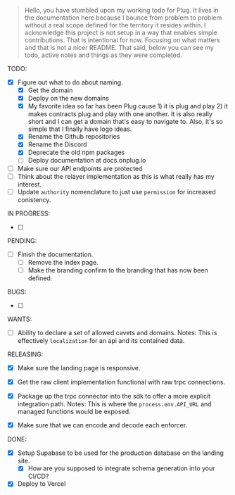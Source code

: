 > Hello, you have stumbled upon my working todo for Plug. It lives in the documentation here because I bounce
> from problem to problem without a real scope defined for the territory it resides within. I acknowledge this
> project is not setup in a way that enables simple contributions. That is intentional for now. Focusing on what matters
> and that is not a nicer README. That said, below you can see my todo, active notes and things as they were completed.

TODO:

- [x] Figure out what to do about naming.
  - [x] Get the domain
  - [x] Deploy on the new domains
  - [x] My favorite idea so far has been Plug cause 1) it is plug and play 2) it makes contracts plug and play with one another. It is also really short and I can get a domain that's easy to navigate to. Also, it's so simple that I finally have logo ideas.
  - [x] Rename the Github repositories
  - [x] Rename the Discord
  - [x] Deprecate the old npm packages
  - [ ] Deploy documentation at docs.onplug.io

- [ ] Make sure our API endpoints are protected
- [ ] Think about the relayer implementation as this is what really has my interest.
- [ ] Update `authority` nomenclature to just use `permission` for increased conistency.

IN PROGRESS:

- [ ]

PENDING:

- [ ] Finish the documentation.
  - [ ] Remove the index page.
  - [ ] Make the branding confirm to the branding that has now been defined.

BUGS:

- [ ]

WANTS:

- [ ] Ability to declare a set of allowed cavets and domains.
      Notes: This is effectively `localization` for an api and its contained data.

RELEASING:

- [x] Make sure the landing page is responsive.

- [x] Get the raw client implementation functional with raw trpc connections.
- [x] Package up the trpc connector into the sdk to offer a more explicit integration path.
      Notes: This is where the `process.env.API_URL` and managed functions would be exposed.
- [x] Make sure that we can encode and decode each enforcer.

DONE:

- [x] Setup Supabase to be used for the production database on the landing site.
  - [x] How are you supposed to integrate schema generation into your CI/CD?
- [x] Deploy to Vercel
